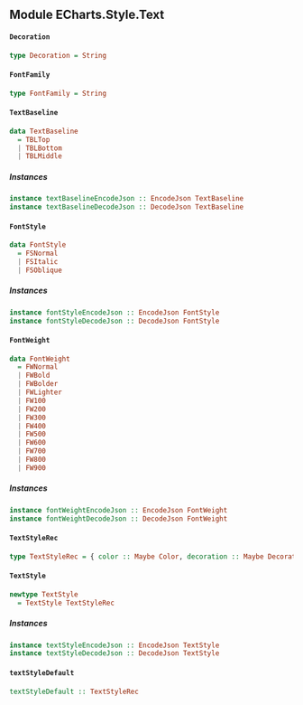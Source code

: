 ## Module ECharts.Style.Text

#### `Decoration`

``` purescript
type Decoration = String
```

#### `FontFamily`

``` purescript
type FontFamily = String
```

#### `TextBaseline`

``` purescript
data TextBaseline
  = TBLTop
  | TBLBottom
  | TBLMiddle
```

##### Instances
``` purescript
instance textBaselineEncodeJson :: EncodeJson TextBaseline
instance textBaselineDecodeJson :: DecodeJson TextBaseline
```

#### `FontStyle`

``` purescript
data FontStyle
  = FSNormal
  | FSItalic
  | FSOblique
```

##### Instances
``` purescript
instance fontStyleEncodeJson :: EncodeJson FontStyle
instance fontStyleDecodeJson :: DecodeJson FontStyle
```

#### `FontWeight`

``` purescript
data FontWeight
  = FWNormal
  | FWBold
  | FWBolder
  | FWLighter
  | FW100
  | FW200
  | FW300
  | FW400
  | FW500
  | FW600
  | FW700
  | FW800
  | FW900
```

##### Instances
``` purescript
instance fontWeightEncodeJson :: EncodeJson FontWeight
instance fontWeightDecodeJson :: DecodeJson FontWeight
```

#### `TextStyleRec`

``` purescript
type TextStyleRec = { color :: Maybe Color, decoration :: Maybe Decoration, align :: Maybe HorizontalAlign, baseline :: Maybe TextBaseline, fontFamily :: Maybe FontFamily, fontSize :: Maybe Number, fontStyle :: Maybe FontStyle, fontWeight :: Maybe FontWeight }
```

#### `TextStyle`

``` purescript
newtype TextStyle
  = TextStyle TextStyleRec
```

##### Instances
``` purescript
instance textStyleEncodeJson :: EncodeJson TextStyle
instance textStyleDecodeJson :: DecodeJson TextStyle
```

#### `textStyleDefault`

``` purescript
textStyleDefault :: TextStyleRec
```


